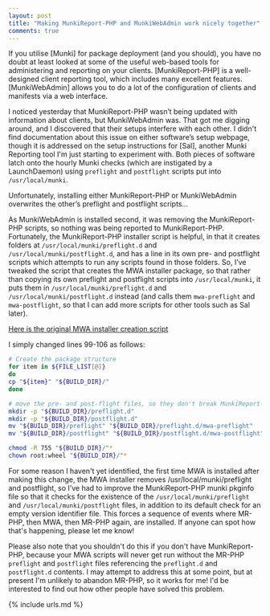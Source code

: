 ```yaml
---
layout: post
title: "Making MunkiReport-PHP and MunkiWebAdmin work nicely together"
comments: true
---
```


If you utilise [Munki] for package deployment (and you should), you have no doubt at least looked at some of the useful web-based tools for administering and reporting on your clients. [MunkiReport-PHP] is a well-designed client reporting tool, which includes many excellent features. [MunkiWebAdmin] allows you to do a lot of the configuration of clients and manifests via a web interface.

I noticed yesterday that MunkiReport-PHP wasn’t being updated with information about clients, but MunkiWebAdmin was. That got me digging around, and I discovered that their setups interfere with each other. I didn't find documentation about this issue on either software’s setup webpage, though it is addressed on the setup instructions for [Sal], another Munki Reporting tool I'm just starting to experiment with. Both pieces of software latch onto the hourly Munki checks (which are instigated by a LaunchDaemon) using `preflight` and `postflight` scripts put into `/usr/local/munki`.

Unfortunately, installing either MunkiReport-PHP or MunkiWebAdmin overwrites the other’s preflight and postflight scripts…

As MunkiWebAdmin is installed second, it was removing the MunkiReport-PHP scripts, so nothing was being reported to MunkiReport-PHP. Fortunately, the MunkiReport-PHP installer script is helpful, in that it creates folders at `/usr/local/munki/preflight.d` and `/usr/local/munki/postflight.d`, and has a line in its own pre- and postflight scripts which attempts to run any scripts found in those folders. So, I’ve tweaked the script that creates the MWA installer package, so that rather than copying its own preflight and postflight scripts into `/usr/local/munki`, it puts them in `/usr/local/munki/preflight.d` and `/usr/local/munki/postflight.d` instead (and calls them `mwa-preflight` and `mwa-postflight`, so that I can add more scripts for other tools such as Sal later).

[Here is the original MWA installer creation script][1]

I simply changed lines 99-106 as follows:

```bash
# Create the package structure
for item in ${FILE_LIST[@]}
do
cp "${item}" "${BUILD_DIR}/"
done

# move the pre- and post-flight files, so they don't break MunkiReport-PHP
mkdir -p "${BUILD_DIR}/preflight.d"
mkdir -p "${BUILD_DIR}/postflight.d"
mv "${BUILD_DIR}/preflight" "${BUILD_DIR}/preflight.d/mwa-preflight"
mv "${BUILD_DIR}/postflight" "${BUILD_DIR}/postflight.d/mwa-postflight"

chmod -R 755 "${BUILD_DIR}/"*
chown root:wheel "${BUILD_DIR}/"*
```

For some reason I haven't yet identified, the first time MWA is installed after making this change, the MWA installer removes /usr/local/munki/preflight and postflight, so I’ve had to improve the MunkiReport-PHP munki pkginfo file so that it checks for the existence of the `/usr/local/munki/preflight` and `/usr/local/munki/postflight` files, in addition to its default check for an empty version identifier file. This forces a sequence of events where MR-PHP, then MWA, then MR-PHP again, are installed. If anyone can spot how that's happening, please let me know!

Please also note that you shouldn't do this if you don't have MunkiReport-PHP, because your MWA scripts will never get run without the MR-PHP `preflight` and `postflight` files referencing the `preflight.d` and `postflight.d` contents. I may attempt to address this at some point, but at present I'm unlikely to abandon MR-PHP, so it works for me! I'd be interested to find out how other people have solved this problem.

[1]: https://github.com/munki/munkiwebadmin/blob/master/scripts/create-mwa-scripts-installer.sh

{% include urls.md %}
